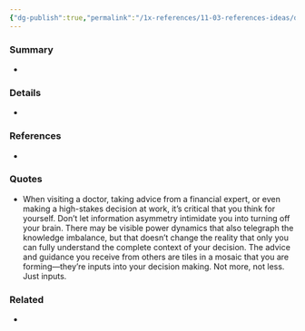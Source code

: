```yaml
---
{"dg-publish":true,"permalink":"/1x-references/11-03-references-ideas/dont-let-information-assymetry-intimidate-you/","title":"Dont let information assymetry intimidate you","dgShowBacklinks":false}
---
```



### Summary
- 

### Details
- 

### References
- 

### Quotes
- When visiting a doctor, taking advice from a financial expert, or even making a high-stakes decision at work, it’s critical that you think for yourself. Don’t let information asymmetry intimidate you into turning off your brain. There may be visible power dynamics that also telegraph the knowledge imbalance, but that doesn’t change the reality that only you can fully understand the complete context of your decision. The advice and guidance you receive from others are tiles in a mosaic that you are forming—they’re inputs into your decision making. Not more, not less. Just inputs.

### Related
- 
